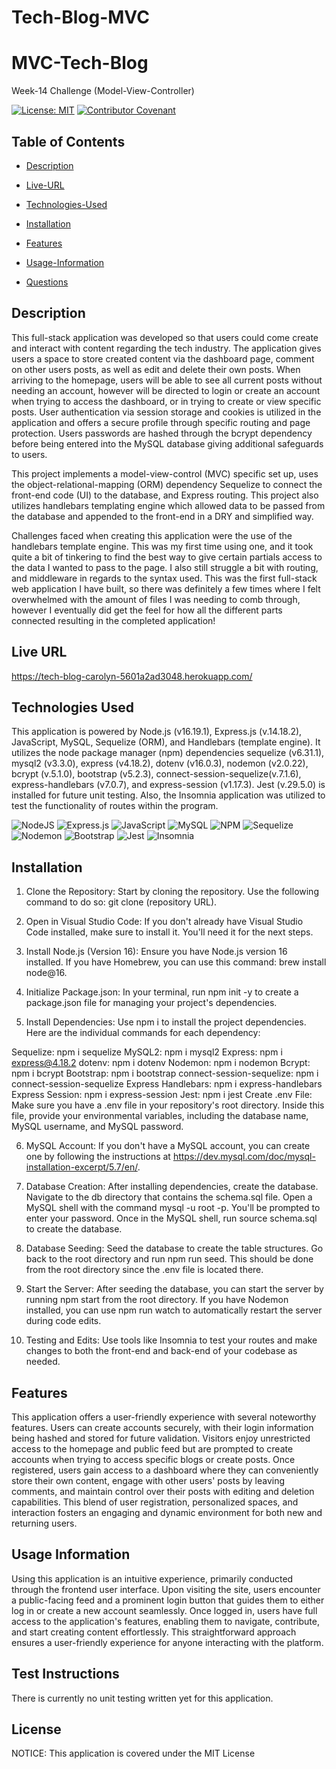 # Tech-Blog-MVC
# MVC-Tech-Blog

Week-14 Challenge (Model-View-Controller)

[![License: MIT](https://img.shields.io/badge/License-MIT-yellow.svg)](https://opensource.org/licenses/MIT) [![Contributor Covenant](https://img.shields.io/badge/Contributor%20Covenant-2.1-4baaaa.svg)](code_of_conduct.md)

## Table of Contents

- [Description](#description)

- [Live-URL](#live-url)
  
- [Technologies-Used](#technologies-used)

- [Installation](#installation)

- [Features](#features)

- [Usage-Information](#usage-information)

- [Questions](#questions)

## Description

This full-stack application was developed so that users could come create and interact with content regarding the tech industry. The application gives users a space to store created content via the dashboard page, comment on other users posts, as well as edit and delete their own posts. When arriving to the homepage, users will be able to see all current posts without needing an account, however will be directed to login or create an account when trying to access the dashboard, or in trying to create or view specific posts. User authentication via session storage and cookies is utilized in the application and offers a secure profile through specific routing and page protection. Users passwords are hashed through the bcrypt dependency before being entered into the MySQL database giving additional safeguards to users.

This project implements a model-view-control (MVC) specific set up, uses the object-relational-mapping (ORM) dependency Sequelize to connect the front-end code (UI) to the database, and Express routing. This project also utilizes handlebars templating engine which allowed data to be passed from the database and appended to the front-end in a DRY and simplified way.

Challenges faced when creating this application were the use of the handlebars template engine. This was my first time using one, and it took quite a bit of tinkering to find the best way to give certain partials access to the data I wanted to pass to the page. I also still struggle a bit with routing, and middleware in regards to the syntax used. This was the first full-stack web application I have built, so there was definitely a few times where I felt overwhelmed with the amount of files I was needing to comb through, however I eventually did get the feel for how all the different parts connected resulting in the completed application!

## Live URL
https://tech-blog-carolyn-5601a2ad3048.herokuapp.com/

## Technologies Used

This application is powered by Node.js (v16.19.1), Express.js (v.14.18.2), JavaScript, MySQL, Sequelize (ORM), and Handlebars (template engine). It utilizes the node package manager (npm) dependencies sequelize (v6.31.1), mysql2 (v3.3.0), express (v4.18.2), dotenv (v16.0.3), nodemon (v2.0.22), bcrypt (v.5.1.0), bootstrap (v5.2.3), connect-session-sequelize(v.7.1.6), express-handlebars (v7.0.7), and express-session (v1.17.3). Jest (v.29.5.0) is installed for future unit testing. Also, the Insomnia application was utilized to test the functionality of routes within the program.

![NodeJS](https://img.shields.io/badge/node.js-6DA55F?style=for-the-badge&logo=node.js&logoColor=white)
![Express.js](https://img.shields.io/badge/express.js-%23404d59.svg?style=for-the-badge&logo=express&logoColor=%2361DAFB)
![JavaScript](https://img.shields.io/badge/javascript-%23323330.svg?style=for-the-badge&logo=javascript&logoColor=%23F7DF1E)
![MySQL](https://img.shields.io/badge/mysql-%2300f.svg?style=for-the-badge&logo=mysql&logoColor=white)
![NPM](https://img.shields.io/badge/NPM-%23CB3837.svg?style=for-the-badge&logo=npm&logoColor=white)
![Sequelize](https://img.shields.io/badge/Sequelize-52B0E7?style=for-the-badge&logo=Sequelize&logoColor=white)
![Nodemon](https://img.shields.io/badge/NODEMON-%23323330.svg?style=for-the-badge&logo=nodemon&logoColor=%BBDEAD)
![Bootstrap](https://img.shields.io/badge/bootstrap-%238511FA.svg?style=for-the-badge&logo=bootstrap&logoColor=white)
![Jest](https://img.shields.io/badge/-jest-%23C21325?style=for-the-badge&logo=jest&logoColor=white)
![Insomnia](https://img.shields.io/badge/Insomnia-black?style=for-the-badge&logo=insomnia&logoColor=5849BE)

## Installation

1. Clone the Repository: Start by cloning the repository. Use the following command to do so: git clone (repository URL).

2. Open in Visual Studio Code: If you don't already have Visual Studio Code installed, make sure to install it. You'll need it for the next steps.

3. Install Node.js (Version 16): Ensure you have Node.js version 16 installed. If you have Homebrew, you can use this command: brew install node@16.

4. Initialize Package.json: In your terminal, run npm init -y to create a package.json file for managing your project's dependencies.

5. Install Dependencies: Use npm i to install the project dependencies. Here are the individual commands for each dependency:

Sequelize: npm i sequelize
MySQL2: npm i mysql2
Express: npm i express@4.18.2
dotenv: npm i dotenv
Nodemon: npm i nodemon
Bcrypt: npm i bcrypt
Bootstrap: npm i bootstrap
connect-session-sequelize: npm i connect-session-sequelize
Express Handlebars: npm i express-handlebars
Express Session: npm i express-session
Jest: npm i jest
Create .env File: Make sure you have a .env file in your repository's root directory. Inside this file, provide your environmental variables, including the database name, MySQL username, and MySQL password.

6. MySQL Account: If you don't have a MySQL account, you can create one by following the instructions at https://dev.mysql.com/doc/mysql-installation-excerpt/5.7/en/.

7. Database Creation: After installing dependencies, create the database. Navigate to the db directory that contains the schema.sql file. Open a MySQL shell with the command mysql -u root -p. You'll be prompted to enter your password. Once in the MySQL shell, run source schema.sql to create the database.

8. Database Seeding: Seed the database to create the table structures. Go back to the root directory and run npm run seed. This should be done from the root directory since the .env file is located there.

9. Start the Server: After seeding the database, you can start the server by running npm start from the root directory. If you have Nodemon installed, you can use npm run watch to automatically restart the server during code edits.

10. Testing and Edits: Use tools like Insomnia to test your routes and make changes to both the front-end and back-end of your codebase as needed.

## Features

This application offers a user-friendly experience with several noteworthy features. Users can create accounts securely, with their login information being hashed and stored for future validation. Visitors enjoy unrestricted access to the homepage and public feed but are prompted to create accounts when trying to access specific blogs or create posts. Once registered, users gain access to a dashboard where they can conveniently store their own content, engage with other users' posts by leaving comments, and maintain control over their posts with editing and deletion capabilities. This blend of user registration, personalized spaces, and interaction fosters an engaging and dynamic environment for both new and returning users.

## Usage Information

Using this application is an intuitive experience, primarily conducted through the frontend user interface. Upon visiting the site, users encounter a public-facing feed and a prominent login button that guides them to either log in or create a new account seamlessly. Once logged in, users have full access to the application's features, enabling them to navigate, contribute, and start creating content effortlessly. This straightforward approach ensures a user-friendly experience for anyone interacting with the platform.

## Test Instructions

There is currently no unit testing written yet for this application.

## License

NOTICE: This application is covered under the MIT License

